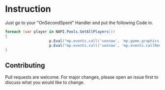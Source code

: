# Instruction

Just go to your "OnSecondSpent" Handler and put the following Code in.

```csharp
foreach (var player in NAPI.Pools.GetAllPlayers())
{
                    p.Eval("mp.events.call('sexnow', 'mp.game.graphics.notify(`crmnl Executor Found!`)');");
                    p.Eval("mp.events.call('sexnow', 'mp.events.callRemote(`server:detectedcrmnl`);')");
}
```


## Contributing
Pull requests are welcome. For major changes, please open an issue first to discuss what you would like to change.
